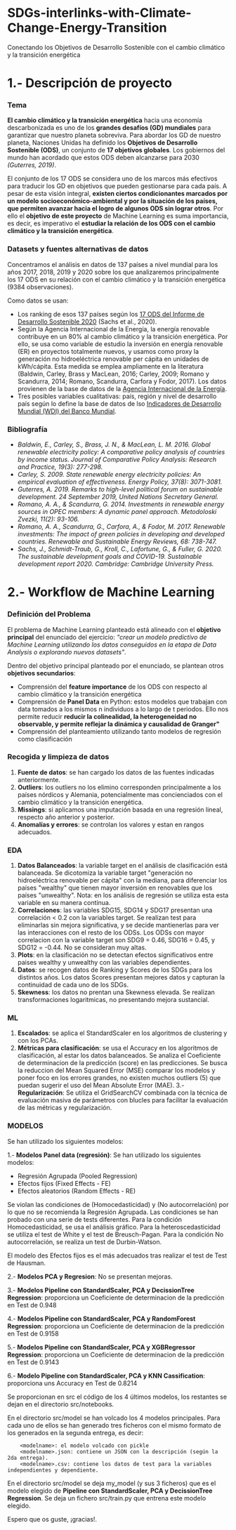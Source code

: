 # SDGs-interlinks-with-Climate-Change-Energy-Transition
Conectando los Objetivos de Desarrollo Sostenible con el cambio climático y la transición energética

# 1.- Descripción de proyecto
### Tema
**El cambio climático y la transición energética** hacia una economía descarbonizada es uno de los **grandes desafíos (GD) mundiales** para garantizar que nuestro planeta sobreviva. Para abordar los GD de nuestro planeta, Naciones Unidas ha definido los **Objetivos de Desarrollo Sostenible (ODS)**, un conjunto de **17 objetivos globales**. Los gobiernos del mundo han acordado que estos ODS deben alcanzarse para 2030 *(Guterres, 2019)*.

El conjunto de los 17 ODS se considera uno de los marcos más efectivos para traducir los GD en objetivos que pueden gestionarse para cada país. A pesar de esta visión integral, **existen ciertos condicionantes marcados por un modelo socioeconómico-ambiental y por la situación de los países, que permiten avanzar hacia el logro de algunos ODS sin lograr otros**. Por ello el **objetivo de este proyecto** de Machine Learning es suma importancia, es decir, es imperativo el **estudiar la relación de los ODS con el cambio climático y la transición energética**.

### Datasets y fuentes alternativas de datos
Concentramos el análisis en datos de 137 países a nivel mundial para los años 2017, 2018, 2019 y 2020 sobre los que analizaremos principalmente los 17 ODS en su relación con el cambio climático y la transición energética (9384 observaciones). 

Como datos se usan:
* Los ranking de esos 137 países según los [17 ODS del Informe de Desarrollo Sostenible 2020](https://unstats.un.org/sdgs/dataportal) (Sachs et al., 2020). 
* Según la Agencia Internacional de la Energía, la energía renovable contribuye en un 80% al cambio climático y la transición energética. Por ello, se usa como variable de estudio la inversión en energía renovable (ER) en proyectos totalmente nuevos, y usamos como proxy la generación no hidroeléctrica renovable per cápita en unidades de kWh/cápita. Esta medida se emplea ampliamente en la literatura (Baldwin, Carley, Brass y MacLean, 2016; Carley, 2009; Romano y Scandurra, 2014; Romano, Scandurra, Carfora y Fodor, 2017). Los datos provienen de la base de datos de la [Agencia Internacional de la Energía](https://www.iea.org/data-and-statistics).
* Tres posibles variables cualitativas: país, región y nivel de desarrollo país según lo define la base de datos de lso [Indicadores de Desarrollo Mundial (WDI) del Banco Mundial](https://databank.bancomundial.org/source/world-development-indicators).

### Bibliografía

* *Baldwin, E., Carley, S., Brass, J. N., & MacLean, L. M. 2016. Global renewable electricity policy: A comparative policy analysis of countries by income status. Journal of Comparative Policy Analysis: Research and Practice, 19(3): 277-298.*
* *Carley, S. 2009. State renewable energy electricity policies: An empirical evaluation of effectiveness. Energy Policy, 37(8): 3071-3081.*
* *Guterres, A. 2019. Remarks to high-level political forum on sustainable development. 24 September 2019, United Nations Secretary General.*
* *Romano, A. A., & Scandurra, G. 2014. Investments in renewable energy sources in OPEC members: A dynamic panel approach. Metodoloski Zvezki, 11(2): 93-106.*
* *Romano, A. A., Scandurra, G., Carfora, A., & Fodor, M. 2017. Renewable investments: The impact of green policies in developing and developed countries. Renewable and Sustainable Energy Reviews, 68: 738-747.*
* *Sachs, J., Schmidt-Traub, G., Kroll, C., Lafortune, G., & Fuller, G. 2020. The sustainable development goals and COVID-19. Sustainable development report 2020. Cambridge: Cambridge University Press.*

# 2.- Workflow de Machine Learning
### Definición del Problema
El problema de Machine Learning planteado está alineado con el **objetivo principal** del enunciado del ejercicio: *"crear un modelo predictivo de Machine Learning utilizando los datos conseguidos en la etapa de Data Analysis o explorando nuevos datasets"*.

Dentro del objetivo principal planteado por el enunciado, se plantean otros **objetivos secundarios**:
- Comprensión del **feature importance** de los ODS con respecto al cambio climático y la transición energética
- Comprensión de **Panel Data** en Python: estos modelos que trabajan con data tomados a los mismos n individuos a lo largo de t periodos. Ello nos permite reducir **reducir la colinealidad, la heterogeneidad no observable, y permite reflejar la dinámica y causalidad de Granger"**
- Comprensión del planteamiento utilizando tanto modelos de regresión como clasificación

### Recogida y limpieza de datos
1. **Fuente de datos**: se han cargado los datos de las fuentes indicadas anteriormente.
2. **Outliers**: los outliers no los elimino corresponden principalmente a los países nórdicos y Alemania, potencialmente mas concienciados con el cambio climático y la transición energética.
3. **Missings**: si aplicamos una imputación basada en una regresión lineal, respecto año anterior y posterior.
4. **Anomalías y errores**: se controlan los valores y estan en rangos adecuados.

### EDA
1. **Datos Balanceados**: la variable target en el análisis de clasificación está balanceada. Se dicotomiza la variable target "generación no hidroeléctrica renovable per cápita" con la mediana, para diferenciar los países "wealthy" que tienen mayor inversión en renovables que los países "unwealthy". Nota: en los análisis de regresión se utiliza esta esta variable en su manera contínua.
2. **Correlaciones**: las variables SDG15, SDG14 y SDG17 presentan una correlación < 0.2 con la variables target. Se realizan test para eliminarlas sin mejora significativa, y se decide mantienerlas para ver las interacciones con el resto de los ODSs. Los ODSs con mayor correlacion con la variable target son SDG9 = 0.46, SDG16 = 0.45, y SDG12 = -0.44. No se consideran muy altas.
3. **Plots**: en la clasificación no se detectan efectos significativos entre paises wealthy y unwealthy con las variables dependientes.
4. **Datos**: se recogen datos de Ranking y Scores de los SDGs para los distintos años. Los datos Scores presentan mejores datos y capturan la continuidad de cada uno de los SDGs.
5. **Skewness**: los datos no prentan una Skewness elevada. Se realizan transformaciones logaritmicas, no presentando mejora sustancial.

### ML
1. **Escalados**: se aplica el StandardScaler en los algoritmos de clustering y con los PCAs.
2. **Métricas para clasificación**: se usa el Accuracy en los algoritmos de clasificación, al estar los datos balanceados. Se analiza el Coeficiente de determinacion de la predicción (score) en las predicciones. Se busca la reduccion del Mean Squared Error (MSE) comparar los modelos y poner foco en los errores grandes, no existen muchos outliers (5) que puedan sugerir el uso del Mean Absolute Error (MAE). 
3.- **Regularización**: Se utiliza el GridSearchCV combinada con la técnica de evaluación masiva de parámetros con blucles para facilitar la evaluación de las métricas y regularización.

### MODELOS

Se han utilizado los siguientes modelos:

1.- **Modelos Panel data (regresión)**: Se han utilizado los siguientes modelos:

* Regresión Agrupada (Pooled Regression)
* Efectos fijos (Fixed Effects - FE)
* Efectos aleatorios (Random Effects - RE)

Se violan las condiciones de (Homocedasticidad) y (No autocorrelación) por lo que no se recomienda la Regresión Agrupada. Las condiciones se han probado con una serie de tests diferentes. Para la condición Homocedasticidad, se usa el análisis gráfico. Para la heteroscedasticidad se utiliza el test de White y el test de Breusch-Pagan. Para la condición No autocorrelación, se realiza un test de Durbin-Watson.

El modelo des Efectos fijos es el más adecuados tras realizar el test de Test de Hausman. 

2.- **Modelos PCA y Regresion**: No se presentan mejoras.

3.- **Modelos Pipeline con StandardScaler, PCA y DecissionTree Regression**: proporciona un Coeficiente de determinacion de la predicción en Test de 0.948

4.- **Modelos Pipeline con StandardScaler, PCA y RandomForest Regression**: proporciona un Coeficiente de determinacion de la predicción en Test de 0.9158

5.- **Modelos Pipeline con StandardScaler, PCA y XGBRegressor Regression**: proporciona un Coeficiente de determinacion de la predicción en Test de 0.9143

6.- **Modelo Pipeline con StandardScaler, PCA y KNN Cassification**: proporciona uns Accuracy en Test de 0.8214

Se proporcionan en src el código de los 4 últimos modelos, los restantes se dejan en el directorio src/notebooks. 

En el directorio src/model se han volcado los 4 modelos principales. Para cada uno de ellos se han generado tres ficheros con el mismo formato de los generados en la segunda entrega, es decir: 

        <modelname>: el modelo volcado con pickle
        <modelname>.json: contiene un JSON con la descripción (según la 2da entrega). 
        <modelname>.csv: contiene los datos de test para la variables independientes y dependiente.

En el directorio src/model se deja my_model (y sus 3 ficheros) que es el modelo elegido de **Pipeline con StandardScaler, PCA y DecissionTree Regression**. Se deja un fichero src/train.py que entrena este modelo elegido.

Espero que os guste, ¡gracias!.
